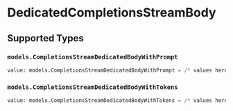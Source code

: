 # DedicatedCompletionsStreamBody


## Supported Types

### `models.CompletionsStreamDedicatedBodyWithPrompt`

```python
value: models.CompletionsStreamDedicatedBodyWithPrompt = /* values here */
```

### `models.CompletionsStreamDedicatedBodyWithTokens`

```python
value: models.CompletionsStreamDedicatedBodyWithTokens = /* values here */
```

